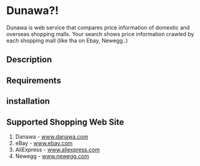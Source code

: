 # Dunawa?!
 Dunawa is web service that compares price information of domestic and overseas shopping malls.
 Your search shows price information crawled by each shopping mall (like tha on Ebay, Newegg..)

## Description

 
## Requirements


## installation

## Supported Shopping Web Site
 1. Danawa - www.danawa.com
 2. eBay - www.ebay.com
 3. AliExpress - www.aliexpress.com
 4. Newegg - www.newegg.com
